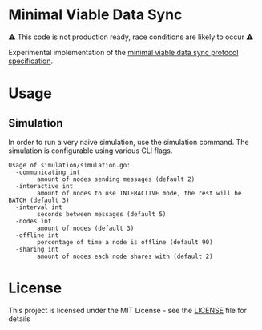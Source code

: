 # Minimal Viable Data Sync

:warning: This code is not production ready, race conditions are likely to occur :warning:

Experimental implementation of the [minimal viable data sync protocol specification](https://notes.status.im/bZHk_BNkSAe8-TY7DxdNEg?view).

# Usage

## Simulation

In order to run a very naive simulation, use the simulation command. The simulation is configurable using various CLI flags.

```
Usage of simulation/simulation.go:
  -communicating int
    	amount of nodes sending messages (default 2)
  -interactive int
    	amount of nodes to use INTERACTIVE mode, the rest will be BATCH (default 3)
  -interval int
    	seconds between messages (default 5)
  -nodes int
    	amount of nodes (default 3)
  -offline int
    	percentage of time a node is offline (default 90)
  -sharing int
    	amount of nodes each node shares with (default 2)
```

# License

This project is licensed under the MIT License - see the [LICENSE](LICENSE) file for details
